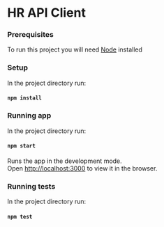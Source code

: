 # HR API Client

### Prerequisites

To run this project you will need [Node](https://nodejs.org/en/download/) installed

### Setup

In the project directory run:

#### `npm install`

### Running app

In the project directory run:

#### `npm start`

Runs the app in the development mode.<br>
Open [http://localhost:3000](http://localhost:3000) to view it in the browser.

### Running tests

In the project directory run:

#### `npm test`